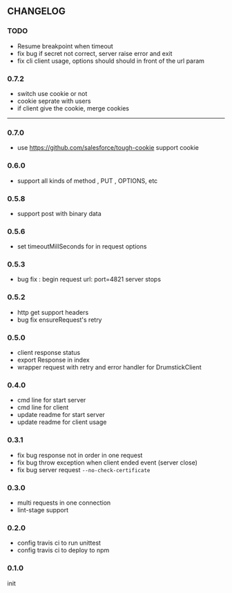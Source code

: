 ## CHANGELOG

### TODO

* Resume breakpoint when timeout
* fix bug if secret not correct, server raise error and exit
* fix cli client usage, options should should in front of the url param 

### 0.7.2

* switch use cookie or not
* cookie seprate with users
* if client give the cookie, merge cookies

-------------

### 0.7.0

* use https://github.com/salesforce/tough-cookie support cookie

### 0.6.0

* support all kinds of method , PUT , OPTIONS, etc

### 0.5.8

* support post with binary data

### 0.5.6

* set timeoutMillSeconds for in request options

### 0.5.3

* bug fix : begin request url: port=4821 server stops

### 0.5.2

* http get support headers
* bug fix ensureRequest's retry

### 0.5.0

* client response status
* export Response in index
* wrapper request with retry and error handler for DrumstickClient

### 0.4.0

* cmd line for start server
* cmd line for client
* update readme for start server 
* update readme for client usage

### 0.3.1

* fix bug response not in order in one request
* fix bug throw exception when client ended event (server close) 
* fix bug server request `--no-check-certificate`

### 0.3.0

* multi requests in one connection
* lint-stage support

### 0.2.0

* config travis ci to run unittest
* config travis ci to deploy to npm

### 0.1.0

init
